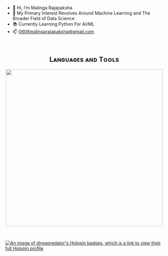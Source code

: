 - 👋 Hi, I’m Malinga Rajapaksha
- 👀 My Primary Interest Revolves Around Machine Learning and The Broader Field of Data Science
- 📚 Currently Learning Python For AI/ML
- 📫 0606malingarajapaksha@gmail.com


<br />
<!--Languages and Tools Section-->       
<h2 align="center">Lᴀɴɢᴜᴀɢᴇs ᴀɴᴅ Tᴏᴏʟs</h2> 
<p align="center">
<img width="500px"  src="https://skillicons.dev/icons?i=py,js,html,css,azure,PHP,stackoverflow,tensorflow,vscode,Wordpress"  />
</p>
<br />

[![An image of @reapredator's Holopin badges, which is a link to view their full Holopin profile](https://holopin.me/reapredator)](https://holopin.io/@reapredator)
